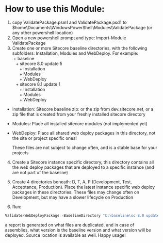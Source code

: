 # How to use this Module:

1. copy ValidatePackage.psm1 and ValidatePackage.psd1 to $home\Documents\WindowsPowerShell\Modules\ValidatePackage (or any other powershell location)
2. Open a new powershell prompt and type: Import-Module ValidatePackage
3. Create one or more Sitecore baseline directories, with the following subfolders: Installation, Modules and WebDeploy. For example:  
&nbsp;+ baseline  
&nbsp;&nbsp;&nbsp;+ sitecore 8.0 update 5  
&nbsp;&nbsp;&nbsp;&nbsp;&nbsp;&nbsp;+ Installation  
&nbsp;&nbsp;&nbsp;&nbsp;&nbsp;&nbsp;+ Modules  
&nbsp;&nbsp;&nbsp;&nbsp;&nbsp;&nbsp;+ WebDeploy  
&nbsp;&nbsp;&nbsp;+ sitecore 8.1 update 1  
&nbsp;&nbsp;&nbsp;&nbsp;&nbsp;&nbsp;+ Installation  
&nbsp;&nbsp;&nbsp;&nbsp;&nbsp;&nbsp;+ Modules  
&nbsp;&nbsp;&nbsp;&nbsp;&nbsp;&nbsp;+ WebDeploy  

  * Installation: Sitecore baseline zip: or the zip from dev.sitecore.net, or a zip file that is created from your freshly installed sitecore directory
  * Modules: Place all installed sitecore modules (not implemented yet)
  *	WebDeploy: Place all shared web deploy packages in this directory, not the site or project specific ones!
	
	These files are not subject to change often, and is a stable base for your projects
4. Create a Sitecore instance specific directory, this directory contains all the web deploy packages that are deployed to a specific instance (and are not part of the baseline)
5. Create 4 directories beneath:
	D, T, A, P (Development, Test, Acceptance, Production). Place the latest instance specific web deploy packages in these directories. These files may change often on Development, but may have a slower lifecycle on Production

6. Run: 
```PowerShell
Validate-WebDeployPackage -BaselineDirectory "C:\baseline\sc 8.0 update 5\" -InstanceSpecificWebDeployPackagesDirectory "c:\instanties\ODV\"  -WebdeployPackageToValidate "C:\sitecore packages\custom package.zip" -Environment "D"
```

a report is generated on what files are duplicated, and in case of assemblies, what version is the baseline version and what version will be deployed. Source location is available as well. Happy usage!

